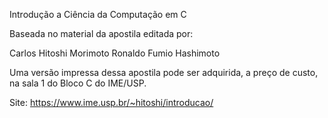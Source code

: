 Introdução a Ciência da Computação em C

Baseada no material da apostila editada por:

Carlos Hitoshi Morimoto
Ronaldo Fumio Hashimoto

Uma versão impressa dessa apostila pode ser adquirida, a preço de custo, na sala 1 do Bloco C do IME/USP.

Site: https://www.ime.usp.br/~hitoshi/introducao/
